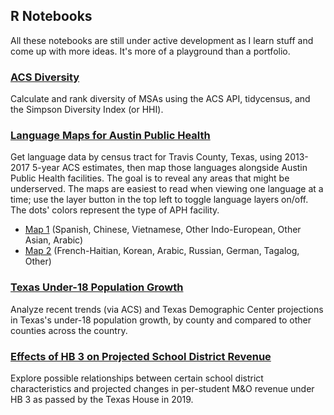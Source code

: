 ## R Notebooks
All these notebooks are still under active development as I learn stuff and come up with more ideas. It's more of a playground than a portfolio.

### [ACS Diversity](https://shalbrook.github.io/acs-diversity/)
Calculate and rank diversity of MSAs using the ACS API, tidycensus, and the Simpson Diversity Index (or HHI).

### [Language Maps for Austin Public Health](https://shalbrook.github.io/language-maps-for-aph/)
Get language data by census tract for Travis County, Texas, using 2013-2017 5-year ACS estimates, then map those languages alongside Austin Public Health facilities. The goal is to reveal any areas that might be underserved. The maps are easiest to read when viewing one language at a time; use the layer button in the top left to toggle language layers on/off. The dots' colors represent the type of APH facility.
* [Map 1](https://shalbrook.github.io/language-maps-for-aph/map1.html) (Spanish, Chinese, Vietnamese, Other Indo-European, Other Asian, Arabic)
* [Map 2](https://shalbrook.github.io/language-maps-for-aph/map2.html) (French-Haitian, Korean, Arabic, Russian, German, Tagalog, Other)

### [Texas Under-18 Population Growth](https://shalbrook.github.io/texas-under-18-pop-growth/)
Analyze recent trends (via ACS) and Texas Demographic Center projections in Texas's under-18 population growth, by county and compared to other counties across the country.

### [Effects of HB 3 on Projected School District Revenue](https://shalbrook.github.io/hb3-school-districts/)
Explore possible relationships between certain school district characteristics and projected changes in per-student M&O revenue under HB 3 as passed by the Texas House in 2019.
